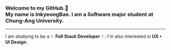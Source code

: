 ### Welcome to my GitHub.👋 <br/> My name is InkyeongBae. I am a Software major student at Chung-Ang University. 
<hr>

I am studying to be a ✨ __Full Stack Developer__ ✨</span>. I'm also interested in __UX • UI Design__.
